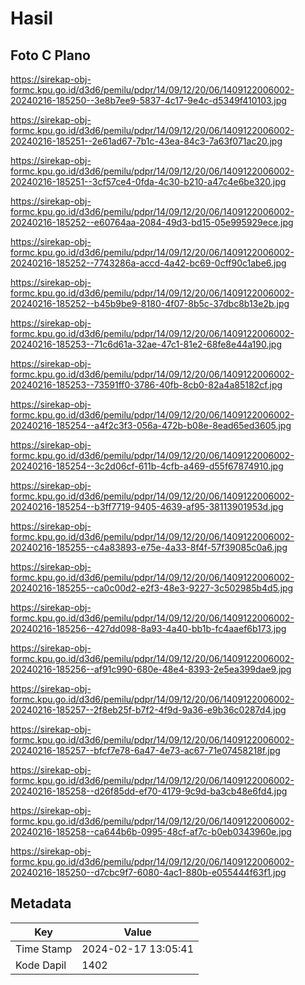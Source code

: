 # Hasil

## Foto C Plano

https://sirekap-obj-formc.kpu.go.id/d3d6/pemilu/pdpr/14/09/12/20/06/1409122006002-20240216-185250--3e8b7ee9-5837-4c17-9e4c-d5349f410103.jpg

https://sirekap-obj-formc.kpu.go.id/d3d6/pemilu/pdpr/14/09/12/20/06/1409122006002-20240216-185251--2e61ad67-7b1c-43ea-84c3-7a63f071ac20.jpg

https://sirekap-obj-formc.kpu.go.id/d3d6/pemilu/pdpr/14/09/12/20/06/1409122006002-20240216-185251--3cf57ce4-0fda-4c30-b210-a47c4e6be320.jpg

https://sirekap-obj-formc.kpu.go.id/d3d6/pemilu/pdpr/14/09/12/20/06/1409122006002-20240216-185252--e60764aa-2084-49d3-bd15-05e995929ece.jpg

https://sirekap-obj-formc.kpu.go.id/d3d6/pemilu/pdpr/14/09/12/20/06/1409122006002-20240216-185252--7743286a-accd-4a42-bc69-0cff90c1abe6.jpg

https://sirekap-obj-formc.kpu.go.id/d3d6/pemilu/pdpr/14/09/12/20/06/1409122006002-20240216-185252--b45b9be9-8180-4f07-8b5c-37dbc8b13e2b.jpg

https://sirekap-obj-formc.kpu.go.id/d3d6/pemilu/pdpr/14/09/12/20/06/1409122006002-20240216-185253--71c6d61a-32ae-47c1-81e2-68fe8e44a190.jpg

https://sirekap-obj-formc.kpu.go.id/d3d6/pemilu/pdpr/14/09/12/20/06/1409122006002-20240216-185253--73591ff0-3786-40fb-8cb0-82a4a85182cf.jpg

https://sirekap-obj-formc.kpu.go.id/d3d6/pemilu/pdpr/14/09/12/20/06/1409122006002-20240216-185254--a4f2c3f3-056a-472b-b08e-8ead65ed3605.jpg

https://sirekap-obj-formc.kpu.go.id/d3d6/pemilu/pdpr/14/09/12/20/06/1409122006002-20240216-185254--3c2d06cf-611b-4cfb-a469-d55f67874910.jpg

https://sirekap-obj-formc.kpu.go.id/d3d6/pemilu/pdpr/14/09/12/20/06/1409122006002-20240216-185254--b3ff7719-9405-4639-af95-38113901953d.jpg

https://sirekap-obj-formc.kpu.go.id/d3d6/pemilu/pdpr/14/09/12/20/06/1409122006002-20240216-185255--c4a83893-e75e-4a33-8f4f-57f39085c0a6.jpg

https://sirekap-obj-formc.kpu.go.id/d3d6/pemilu/pdpr/14/09/12/20/06/1409122006002-20240216-185255--ca0c00d2-e2f3-48e3-9227-3c502985b4d5.jpg

https://sirekap-obj-formc.kpu.go.id/d3d6/pemilu/pdpr/14/09/12/20/06/1409122006002-20240216-185256--427dd098-8a93-4a40-bb1b-fc4aaef6b173.jpg

https://sirekap-obj-formc.kpu.go.id/d3d6/pemilu/pdpr/14/09/12/20/06/1409122006002-20240216-185256--af91c990-680e-48e4-8393-2e5ea399dae9.jpg

https://sirekap-obj-formc.kpu.go.id/d3d6/pemilu/pdpr/14/09/12/20/06/1409122006002-20240216-185257--2f8eb25f-b7f2-4f9d-9a36-e9b36c0287d4.jpg

https://sirekap-obj-formc.kpu.go.id/d3d6/pemilu/pdpr/14/09/12/20/06/1409122006002-20240216-185257--bfcf7e78-6a47-4e73-ac67-71e07458218f.jpg

https://sirekap-obj-formc.kpu.go.id/d3d6/pemilu/pdpr/14/09/12/20/06/1409122006002-20240216-185258--d26f85dd-ef70-4179-9c9d-ba3cb48e6fd4.jpg

https://sirekap-obj-formc.kpu.go.id/d3d6/pemilu/pdpr/14/09/12/20/06/1409122006002-20240216-185258--ca644b6b-0995-48cf-af7c-b0eb0343960e.jpg

https://sirekap-obj-formc.kpu.go.id/d3d6/pemilu/pdpr/14/09/12/20/06/1409122006002-20240216-185250--d7cbc9f7-6080-4ac1-880b-e055444f63f1.jpg


## Metadata

| Key        | Value               |
| ---------- | ------------------- |
| Time Stamp | 2024-02-17 13:05:41 |
| Kode Dapil | 1402                |



